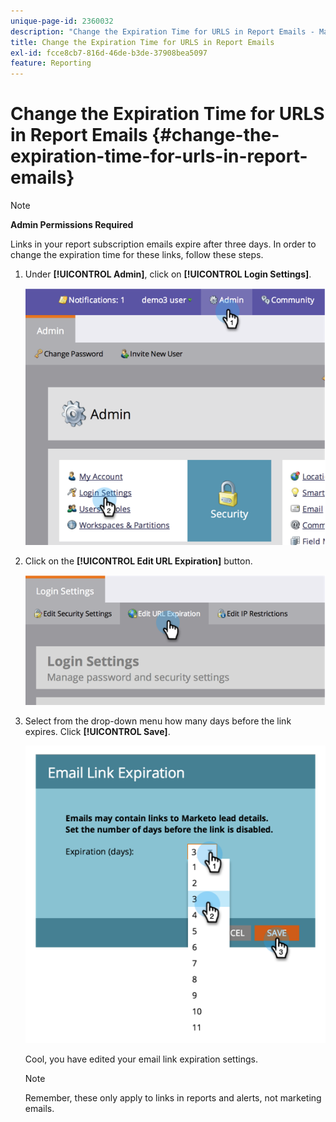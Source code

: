 ```yaml
---
unique-page-id: 2360032
description: "Change the Expiration Time for URLS in Report Emails - Marketo Docs - Product Documentation"
title: Change the Expiration Time for URLS in Report Emails
exl-id: fcce8cb7-816d-46de-b3de-37908bea5097
feature: Reporting
---
```

# Change the Expiration Time for URLS in Report Emails {#change-the-expiration-time-for-urls-in-report-emails}

>[!NOTE]
>
>**Admin Permissions Required**

Links in your report subscription emails expire after three days. In order to change the expiration time for these links, follow these steps.

1. Under **[!UICONTROL Admin]**, click on **[!UICONTROL Login Settings]**.

   ![](assets/image2014-9-16-14-3a44-3a57.png)

1. Click on the **[!UICONTROL Edit URL Expiration]** button.

   ![](assets/image2014-9-16-14-3a45-3a1.png)

1. Select from the drop-down menu how many days before the link expires. Click **[!UICONTROL Save]**.

   ![](assets/image2014-9-16-14-3a45-3a5.png)

   Cool, you have edited your email link expiration settings.

   >[!NOTE]
   >
   >Remember, these only apply to links in reports and alerts, not marketing emails.
